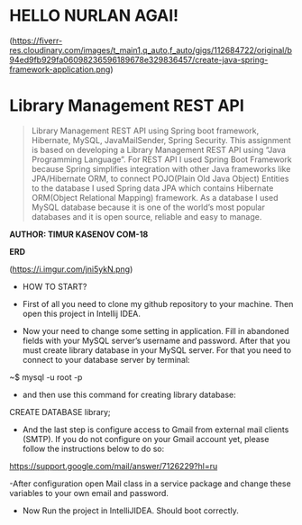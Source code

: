# HELLO NURLAN AGAI!
(https://fiverr-res.cloudinary.com/images/t_main1,q_auto,f_auto/gigs/112684722/original/b94ed9fb929fa06098236596189678e329836457/create-java-spring-framework-application.png)

# Library Management REST API

> Library Management REST API using Spring boot framework, Hibernate, MySQL, JavaMailSender, Spring Security. This assignment is based on developing a Library Management REST API using “Java
Programming Language”. For REST API I used Spring Boot Framework because Spring simplifies integration with other Java frameworks like JPA/Hibernate ORM, to connect POJO(Plain Old Java Object) Entities to the database I used Spring data JPA which contains Hibernate ORM(Object Relational Mapping) framework. As a database I used MySQL database because it is one of the world’s most popular databases and it is open source, reliable and easy to manage. 


**AUTHOR: TIMUR KASENOV COM-18**

**ERD**

(https://i.imgur.com/jni5ykN.png)


- HOW TO START?

- First of all you need to clone my github repository to your machine. Then open this project in Intellij IDEA.

- Now your need to change some setting in application. Fill in abandoned fields with your MySQL server’s username and password. After that you must create library database in your MySQL server. For that you need to connect to your database server by terminal:

~$     mysql -u root -p

- and then use this command for creating library database:

 CREATE DATABASE library;

- And the last step is configure access to Gmail from external mail clients (SMTP). If you do not configure on your Gmail account yet, please follow the instructions below to do so:

https://support.google.com/mail/answer/7126229?hl=ru

-After configuration open Mail class in a service package and change these variables to your own email and password. 


- Now Run the project in IntelliJIDEA. Should boot correctly.
